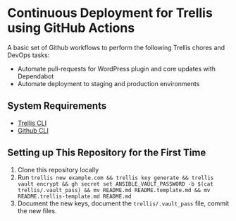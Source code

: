 # Continuous Deployment for Trellis using GitHub Actions

A basic set of Github workflows to perform the following Trellis chores and DevOps tasks:

* Automate pull-requests for WordPress plugin and core updates with Dependabot
* Automate deployment to staging and production environments

## System Requirements

* [Trellis CLI](https://github.com/roots/trellis-cli)
* [Github CLI](https://cli.github.com)

## Setting up This Repository for the First Time

1) Clone this repository locally
2) Run `trellis new example.com && trellis key generate && trellis vault encrypt && gh secret set ANSIBLE_VAULT_PASSWORD -b $(cat trellis/.vault_pass) && mv README.md README.template.md && mv README.trellis-template.md README.md`
3) Document the new keys, document the `trellis/.vault_pass` file, commit the new files.
